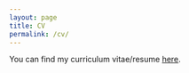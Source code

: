 ```yaml
---
layout: page
title: CV
permalink: /cv/
---
```


You can find my curriculum vitae/resume <a href="AnupamCV.pdf">here</a>.